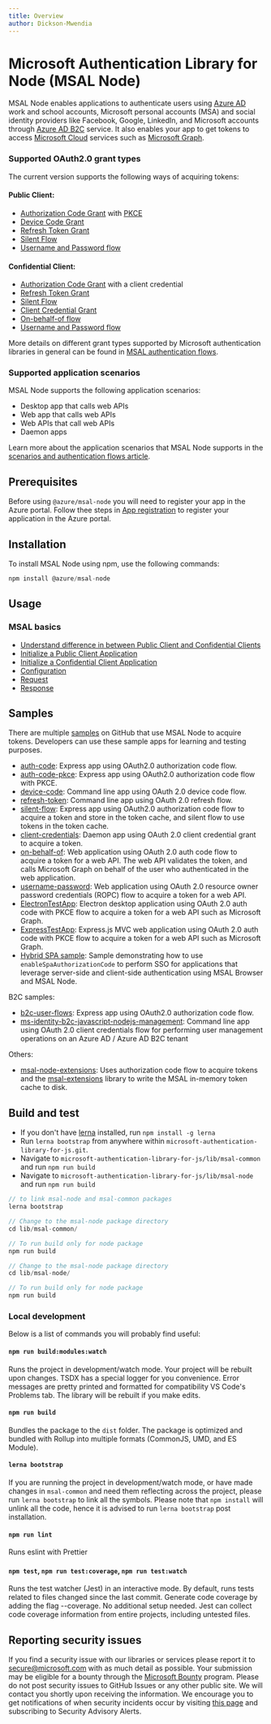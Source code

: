 ```yaml
---
title: Overview
author: Dickson-Mwendia
---
```


# Microsoft Authentication Library for Node (MSAL Node)

MSAL Node enables applications to authenticate users using [Azure AD](https://docs.microsoft.com/azure/active-directory/develop/v2-overview) work and school accounts, Microsoft personal accounts (MSA) and social identity providers like Facebook, Google, LinkedIn, and Microsoft accounts through [Azure AD B2C](https://docs.microsoft.com/azure/active-directory-b2c/active-directory-b2c-overview#identity-providers) service. It also enables your app to get tokens to access [Microsoft Cloud](https://www.microsoft.com/enterprise) services such as [Microsoft Graph](https://graph.microsoft.io).

### Supported OAuth2.0 grant types

The current version supports the following ways of acquiring tokens:

#### Public Client:

- [Authorization Code Grant](https://oauth.net/2/grant-types/authorization-code/) with [PKCE](https://oauth.net/2/pkce/)
- [Device Code Grant](https://oauth.net/2/grant-types/device-code/)
- [Refresh Token Grant](https://oauth.net/2/grant-types/refresh-token/)
- [Silent Flow](https://docs.microsoft.com/azure/active-directory/develop/msal-acquire-cache-tokens#acquiring-tokens-silently-from-the-cache)
- [Username and Password flow](https://docs.microsoft.com/azure/active-directory/develop/msal-authentication-flows#usernamepassword)

#### Confidential Client:

- [Authorization Code Grant](https://oauth.net/2/grant-types/authorization-code/) with a client credential
- [Refresh Token Grant](https://oauth.net/2/grant-types/refresh-token/)
- [Silent Flow](https://docs.microsoft.com/azure/active-directory/develop/msal-acquire-cache-tokens#acquiring-tokens-silently-from-the-cache)
- [Client Credential Grant](https://oauth.net/2/grant-types/client-credentials/)
- [On-behalf-of flow](https://docs.microsoft.com/azure/active-directory/develop/v2-oauth2-on-behalf-of-flow)
- [Username and Password flow](https://docs.microsoft.com/azure/active-directory/develop/msal-authentication-flows#usernamepassword)

More details on different grant types supported by Microsoft authentication libraries in general can be found in [MSAL authentication flows](https://docs.microsoft.com/azure/active-directory/develop/msal-authentication-flows).

### Supported application scenarios 

MSAL Node supports the following application scenarios:

- Desktop app that calls web APIs
- Web app that calls web APIs
- Web APIs that call web APIs
- Daemon apps

Learn more about the application scenarios that MSAL Node supports in the [scenarios and authentication flows article](https://docs.microsoft.com/azure/active-directory/develop/authentication-flows-app-scenarios).

## Prerequisites

Before using `@azure/msal-node` you will need to register your app in the Azure portal. Follow thee steps in [App registration](https://docs.microsoft.com/graph/auth-register-app-v2) to register your application in the Azure portal.

## Installation

To install MSAL Node using npm, use the following commands: 

```javascript
npm install @azure/msal-node
```

## Usage

### MSAL basics
- [Understand difference in between Public Client and Confidential Clients](https://docs.microsoft.com/azure/active-directory/develop/msal-client-applications)
- [Initialize a Public Client Application](https://github.com/AzureAD/microsoft-authentication-library-for-js/blob/dev/lib/msal-node/docs/initialize-public-client-application.md)
- [Initialize a Confidential Client Application](https://github.com/AzureAD/microsoft-authentication-library-for-js/blob/dev/lib/msal-node/docs/initialize-confidential-client-application.md)
- [Configuration](https://github.com/AzureAD/microsoft-authentication-library-for-js/blob/dev/lib/msal-node/docs/configuration.md)
- [Request](https://github.com/AzureAD/microsoft-authentication-library-for-js/blob/dev/lib/msal-common/docs/request.md)
- [Response](https://github.com/AzureAD/microsoft-authentication-library-for-js/blob/dev/lib/msal-common/docs/Response.md)

## Samples

There are multiple [samples](https://github.com/AzureAD/microsoft-authentication-library-for-js/tree/dev/samples/msal-node-samples) on GitHub that use MSAL Node to acquire tokens. Developers can use these sample apps for learning and testing purposes.

- [auth-code](https://github.com/AzureAD/microsoft-authentication-library-for-js/tree/dev/samples/msal-node-samples/auth-code): Express app using OAuth2.0 authorization code flow.
- [auth-code-pkce](https://github.com/AzureAD/microsoft-authentication-library-for-js/tree/dev/samples/msal-node-samples/auth-code-pkce): Express app using OAuth2.0 authorization code flow with PKCE.
- [device-code](https://github.com/AzureAD/microsoft-authentication-library-for-js/tree/dev/samples/msal-node-samples/device-code): Command line app using OAuth 2.0 device code flow.
- [refresh-token](https://github.com/AzureAD/microsoft-authentication-library-for-js/tree/dev/samples/msal-node-samples/refresh-token): Command line app using OAuth 2.0 refresh flow.
- [silent-flow](https://github.com/AzureAD/microsoft-authentication-library-for-js/tree/dev/samples/msal-node-samples/silent-flow): Express app using OAuth2.0 authorization code flow to acquire a token and store in the token cache, and silent flow to use tokens in the token cache.
- [client-credentials](https://github.com/AzureAD/microsoft-authentication-library-for-js/tree/dev/samples/msal-node-samples/client-credentials): Daemon app using OAuth 2.0 client credential grant to acquire a token.
- [on-behalf-of](https://github.com/AzureAD/microsoft-authentication-library-for-js/tree/dev/samples/msal-node-samples/on-behalf-of): Web application using OAuth 2.0 auth code flow to acquire a token for a web API. The web API validates the token, and calls Microsoft Graph on behalf of the user who authenticated in the web application.
- [username-password](https://github.com/AzureAD/microsoft-authentication-library-for-js/tree/dev/samples/msal-node-samples/username-password): Web application using OAuth 2.0 resource owner password credentials (ROPC) flow to acquire a token for a web API.
- [ElectronTestApp](https://github.com/AzureAD/microsoft-authentication-library-for-js/tree/dev/samples/msal-node-samples/ElectronTestApp): Electron desktop application using OAuth 2.0 auth code with PKCE flow to acquire a token for a web API such as Microsoft Graph.
- [ExpressTestApp](https://github.com/AzureAD/microsoft-authentication-library-for-js/tree/dev/samples/msal-node-samples/ExpressTestApp): Express.js MVC web application using OAuth 2.0 auth code with PKCE flow to acquire a token for a web API such as Microsoft Graph.
- [Hybrid SPA sample](https://github.com/AzureAD/microsoft-authentication-library-for-js/tree/dev/samples/msal-browser-samples/HybridSample): Sample demonstrating how to use `enableSpaAuthorizationCode` to perform SSO for applications that leverage server-side and client-side authentication using MSAL Browser and MSAL Node.

B2C samples:

- [b2c-user-flows](https://github.com/AzureAD/microsoft-authentication-library-for-js/tree/dev/samples/msal-node-samples/b2c-user-flows): Express app using OAuth2.0 authorization code flow.
- [ms-identity-b2c-javascript-nodejs-management](https://github.com/Azure-Samples/ms-identity-b2c-javascript-nodejs-management/tree/main/Chapter2): Command line app using OAuth 2.0 client credentials flow for performing user management operations on an Azure AD / Azure AD B2C tenant

Others:

- [msal-node-extensions](https://github.com/AzureAD/microsoft-authentication-library-for-js/tree/dev/extensions/samples/msal-node-extensions): Uses authorization code flow to acquire tokens and the [msal-extensions](https://github.com/AzureAD/microsoft-authentication-library-for-js/tree/dev/extensions/) library to write the MSAL in-memory token cache to disk.

## Build and test

- If you don't have [lerna](https://github.com/lerna/lerna) installed, run `npm install -g lerna`
- Run `lerna bootstrap` from anywhere within `microsoft-authentication-library-for-js.git`.
- Navigate to `microsoft-authentication-library-for-js/lib/msal-common` and run `npm run build`
- Navigate to `microsoft-authentication-library-for-js/lib/msal-node` and run `npm run build`

```javascript
// to link msal-node and msal-common packages
lerna bootstrap

// Change to the msal-node package directory
cd lib/msal-common/

// To run build only for node package
npm run build

// Change to the msal-node package directory
cd lib/msal-node/

// To run build only for node package
npm run build
```

### Local development

Below is a list of commands you will probably find useful:

#### `npm run build:modules:watch`
Runs the project in development/watch mode. Your project will be rebuilt upon changes. TSDX has a special logger for you convenience. Error messages are pretty printed and formatted for compatibility VS Code's Problems tab. The library will be rebuilt if you make edits.

#### `npm run build`
Bundles the package to the `dist` folder.
The package is optimized and bundled with Rollup into multiple formats (CommonJS, UMD, and ES Module).

#### `lerna bootstrap`
If you are running the project in development/watch mode, or have made changes in `msal-common` and need them reflecting across the project, please run `lerna bootstrap` to link all the symbols. Please note that `npm install` will unlink all the code, hence it is advised to run `lerna bootstrap` post installation.

#### `npm run lint`
Runs eslint with Prettier

#### `npm test`, `npm run test:coverage`, `npm run test:watch`
Runs the test watcher (Jest) in an interactive mode.
By default, runs tests related to files changed since the last commit.
Generate code coverage by adding the flag --coverage. No additional setup needed. Jest can collect code coverage information from entire projects, including untested files.

## Reporting security issues 

If you find a security issue with our libraries or services please report it to [secure@microsoft.com](mailto:secure@microsoft.com) with as much detail as possible. Your submission may be eligible for a bounty through the [Microsoft Bounty](https://aka.ms/bugbounty) program. Please do not post security issues to GitHub Issues or any other public site. We will contact you shortly upon receiving the information. We encourage you to get notifications of when security incidents occur by visiting [this page](https://technet.microsoft.com/security/dd252948) and subscribing to Security Advisory Alerts.
